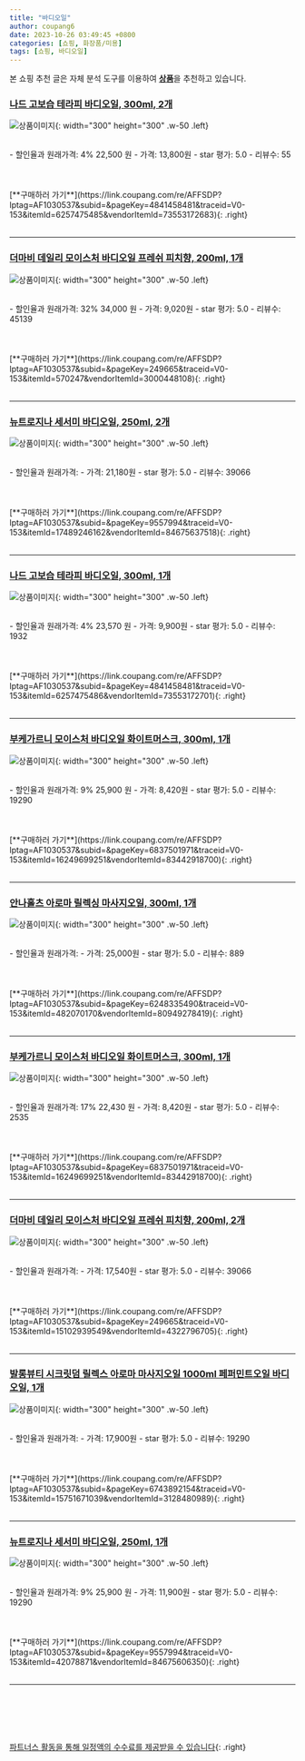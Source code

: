 ```yaml
---
title: "바디오일"
author: coupang6
date: 2023-10-26 03:49:45 +0800
categories: [쇼핑, 화장품/미용]
tags: [쇼핑, 바디오일]
---
```


본 쇼핑 추천 글은 자체 분석 도구를 이용하여 [**상품**](https://link.coupang.com/a/bao1ui)을 추천하고 있습니다.

### [나드 고보습 테라피 바디오일, 300ml, 2개](https://link.coupang.com/re/AFFSDP?lptag=AF1030537&subid=&pageKey=4841458481&traceid=V0-153&itemId=6257475485&vendorItemId=73553172683)

![상품이미지](https://thumbnail9.coupangcdn.com/thumbnails/remote/230x230ex/image/retail/images/2462614328723143-c6e81ec9-7691-4bba-a24e-fb59f5408979.jpg){: width="300" height="300" .w-50 .left}


<br>
- 할인율과 원래가격: 4%  22,500   원
- 가격: 13,800원
- star 평가: 5.0
- 리뷰수: 55
<br>
<br>
<br>
<br>
[**구매하러 가기**](https://link.coupang.com/re/AFFSDP?lptag=AF1030537&subid=&pageKey=4841458481&traceid=V0-153&itemId=6257475485&vendorItemId=73553172683){: .right}
<br>
<br>

---

### [더마비 데일리 모이스처 바디오일 프레쉬 피치향, 200ml, 1개](https://link.coupang.com/re/AFFSDP?lptag=AF1030537&subid=&pageKey=249665&traceid=V0-153&itemId=570247&vendorItemId=3000448108)

![상품이미지](https://thumbnail10.coupangcdn.com/thumbnails/remote/230x230ex/image/retail/images/4457281615085861-5b3adb93-a295-47ec-9190-f219662281d2.jpg){: width="300" height="300" .w-50 .left}


<br>
- 할인율과 원래가격: 32%  34,000   원
- 가격: 9,020원
- star 평가: 5.0
- 리뷰수: 45139
<br>
<br>
<br>
<br>
[**구매하러 가기**](https://link.coupang.com/re/AFFSDP?lptag=AF1030537&subid=&pageKey=249665&traceid=V0-153&itemId=570247&vendorItemId=3000448108){: .right}
<br>
<br>

---

### [뉴트로지나 세서미 바디오일, 250ml, 2개](https://link.coupang.com/re/AFFSDP?lptag=AF1030537&subid=&pageKey=9557994&traceid=V0-153&itemId=17489246162&vendorItemId=84675637518)

![상품이미지](https://thumbnail7.coupangcdn.com/thumbnails/remote/230x230ex/image/vendor_inventory/0ff4/3b5b8079bb8682b2c225daf14773b22d5b5b05bee02a478c9be90e789111.jpg){: width="300" height="300" .w-50 .left}


<br>
- 할인율과 원래가격: 
- 가격: 21,180원
- star 평가: 5.0
- 리뷰수: 39066
<br>
<br>
<br>
<br>
[**구매하러 가기**](https://link.coupang.com/re/AFFSDP?lptag=AF1030537&subid=&pageKey=9557994&traceid=V0-153&itemId=17489246162&vendorItemId=84675637518){: .right}
<br>
<br>

---

### [나드 고보습 테라피 바디오일, 300ml, 1개](https://link.coupang.com/re/AFFSDP?lptag=AF1030537&subid=&pageKey=4841458481&traceid=V0-153&itemId=6257475486&vendorItemId=73553172701)

![상품이미지](https://thumbnail8.coupangcdn.com/thumbnails/remote/230x230ex/image/retail/images/637379558806040-4a9785bb-1695-4c31-b598-b03fc6a5827f.jpg){: width="300" height="300" .w-50 .left}


<br>
- 할인율과 원래가격: 4%  23,570   원
- 가격: 9,900원
- star 평가: 5.0
- 리뷰수: 1932
<br>
<br>
<br>
<br>
[**구매하러 가기**](https://link.coupang.com/re/AFFSDP?lptag=AF1030537&subid=&pageKey=4841458481&traceid=V0-153&itemId=6257475486&vendorItemId=73553172701){: .right}
<br>
<br>

---

### [부케가르니 모이스처 바디오일 화이트머스크, 300ml, 1개](https://link.coupang.com/re/AFFSDP?lptag=AF1030537&subid=&pageKey=6837501971&traceid=V0-153&itemId=16249699251&vendorItemId=83442918700)

![상품이미지](https://thumbnail7.coupangcdn.com/thumbnails/remote/230x230ex/image/rs_quotation_api/ap33hhuu/26ad541df0d64d6a91117d45f32505f2.jpg){: width="300" height="300" .w-50 .left}


<br>
- 할인율과 원래가격: 9%  25,900   원
- 가격: 8,420원
- star 평가: 5.0
- 리뷰수: 19290
<br>
<br>
<br>
<br>
[**구매하러 가기**](https://link.coupang.com/re/AFFSDP?lptag=AF1030537&subid=&pageKey=6837501971&traceid=V0-153&itemId=16249699251&vendorItemId=83442918700){: .right}
<br>
<br>

---

### [안나홀츠 아로마 릴렉싱 마사지오일, 300ml, 1개](https://link.coupang.com/re/AFFSDP?lptag=AF1030537&subid=&pageKey=6248335490&traceid=V0-153&itemId=482070170&vendorItemId=80949278419)

![상품이미지](https://thumbnail8.coupangcdn.com/thumbnails/remote/230x230ex/image/vendor_inventory/7e9f/1a45397138a8c8dce9394b2917d3b983724988d7846b41ad7a24281be2b7.jpg){: width="300" height="300" .w-50 .left}


<br>
- 할인율과 원래가격: 
- 가격: 25,000원
- star 평가: 5.0
- 리뷰수: 889
<br>
<br>
<br>
<br>
[**구매하러 가기**](https://link.coupang.com/re/AFFSDP?lptag=AF1030537&subid=&pageKey=6248335490&traceid=V0-153&itemId=482070170&vendorItemId=80949278419){: .right}
<br>
<br>

---

### [부케가르니 모이스처 바디오일 화이트머스크, 300ml, 1개](https://link.coupang.com/re/AFFSDP?lptag=AF1030537&subid=&pageKey=6837501971&traceid=V0-153&itemId=16249699251&vendorItemId=83442918700)

![상품이미지](https://thumbnail7.coupangcdn.com/thumbnails/remote/230x230ex/image/rs_quotation_api/ap33hhuu/26ad541df0d64d6a91117d45f32505f2.jpg){: width="300" height="300" .w-50 .left}


<br>
- 할인율과 원래가격: 17%  22,430   원
- 가격: 8,420원
- star 평가: 5.0
- 리뷰수: 2535
<br>
<br>
<br>
<br>
[**구매하러 가기**](https://link.coupang.com/re/AFFSDP?lptag=AF1030537&subid=&pageKey=6837501971&traceid=V0-153&itemId=16249699251&vendorItemId=83442918700){: .right}
<br>
<br>

---

### [더마비 데일리 모이스처 바디오일 프레쉬 피치향, 200ml, 2개](https://link.coupang.com/re/AFFSDP?lptag=AF1030537&subid=&pageKey=249665&traceid=V0-153&itemId=15102939549&vendorItemId=4322796705)

![상품이미지](https://thumbnail8.coupangcdn.com/thumbnails/remote/230x230ex/image/product/image/vendoritem/2019/04/05/4322796705/662af523-f57f-4289-a1c0-b4fb9c5d7ae8.jpg){: width="300" height="300" .w-50 .left}


<br>
- 할인율과 원래가격: 
- 가격: 17,540원
- star 평가: 5.0
- 리뷰수: 39066
<br>
<br>
<br>
<br>
[**구매하러 가기**](https://link.coupang.com/re/AFFSDP?lptag=AF1030537&subid=&pageKey=249665&traceid=V0-153&itemId=15102939549&vendorItemId=4322796705){: .right}
<br>
<br>

---

### [발롱뷰티 시크릿덤 릴렉스 아로마 마사지오일 1000ml 페퍼민트오일 바디오일, 1개](https://link.coupang.com/re/AFFSDP?lptag=AF1030537&subid=&pageKey=6743892154&traceid=V0-153&itemId=15751671039&vendorItemId=3128480989)

![상품이미지](https://thumbnail9.coupangcdn.com/thumbnails/remote/230x230ex/image/vendor_inventory/2a8d/37138a4d1365167b02bf7efdd660221c13749095e9915a887940c21f1e7c.jpg){: width="300" height="300" .w-50 .left}


<br>
- 할인율과 원래가격: 
- 가격: 17,900원
- star 평가: 5.0
- 리뷰수: 19290
<br>
<br>
<br>
<br>
[**구매하러 가기**](https://link.coupang.com/re/AFFSDP?lptag=AF1030537&subid=&pageKey=6743892154&traceid=V0-153&itemId=15751671039&vendorItemId=3128480989){: .right}
<br>
<br>

---

### [뉴트로지나 세서미 바디오일, 250ml, 1개](https://link.coupang.com/re/AFFSDP?lptag=AF1030537&subid=&pageKey=9557994&traceid=V0-153&itemId=42078871&vendorItemId=84675606350)

![상품이미지](https://thumbnail10.coupangcdn.com/thumbnails/remote/230x230ex/image/vendor_inventory/dd90/2c42918f846f6f6100234a1c4d209cbe90eadad6399a705bc00233b43eac.jpg){: width="300" height="300" .w-50 .left}


<br>
- 할인율과 원래가격: 9%  25,900   원
- 가격: 11,900원
- star 평가: 5.0
- 리뷰수: 19290
<br>
<br>
<br>
<br>
[**구매하러 가기**](https://link.coupang.com/re/AFFSDP?lptag=AF1030537&subid=&pageKey=9557994&traceid=V0-153&itemId=42078871&vendorItemId=84675606350){: .right}
<br>
<br>

---
<br><br><br><br><br> [파트너스 활동을 통해 일정액의 수수료를 제공받을 수 있습니다](https://link.coupang.com/a/bao1ui){: .right}